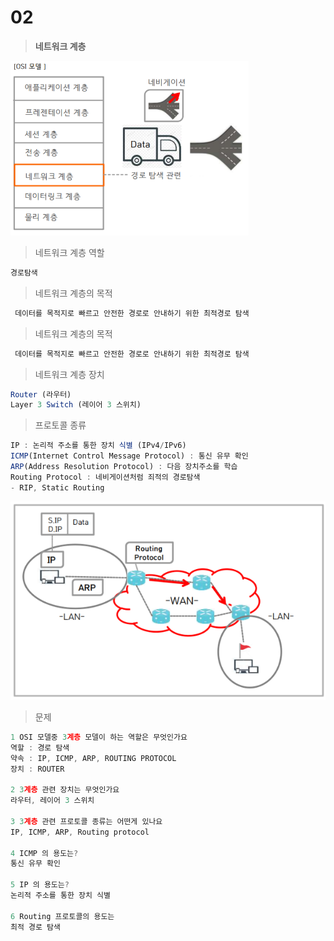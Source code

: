 # 02

> **네트워크 계층**
> 

![image.png](image%201.png)

> 네트워크 계층 역할
> 

```jsx
경로탐색
```

> 네트워크 계층의 목적
> 

```jsx
 데이터를 목적지로 빠르고 안전한 경로로 안내하기 위한 최적경로 탐색
```

> 네트워크 계층의 목적
> 

```jsx
 데이터를 목적지로 빠르고 안전한 경로로 안내하기 위한 최적경로 탐색
```

> 네트워크 계층 장치
> 

```jsx
Router (라우터) 
Layer 3 Switch (레이어 3 스위치)
```

> 프로토콜 종류
> 

```jsx
IP : 논리적 주소를 통한 장치 식별 (IPv4/IPv6)
ICMP(Internet Control Message Protocol) : 통신 유무 확인
ARP(Address Resolution Protocol) : 다음 장치주소를 학습 
Routing Protocol : 네비게이션처럼 죄적의 경로탐색
- RIP, Static Routing
```

![image.png](image%202.png)

> 문제
> 

```jsx
1 OSI 모델중 3계층 모델이 하는 역할은 무엇인가요
역할 : 경로 탐색
약속 : IP, ICMP, ARP, ROUTING PROTOCOL
장치 : ROUTER

2 3계층 관련 장치는 무엇인가요
라우터, 레이어 3 스위치

3 3계층 관련 프로토콜 종류는 어떤게 있나요
IP, ICMP, ARP, Routing protocol

4 ICMP 의 용도는?
통신 유무 확인

5 IP 의 용도는?
논리적 주소를 통한 장치 식별

6 Routing 프로토콜의 용도는
최적 경로 탐색
```


